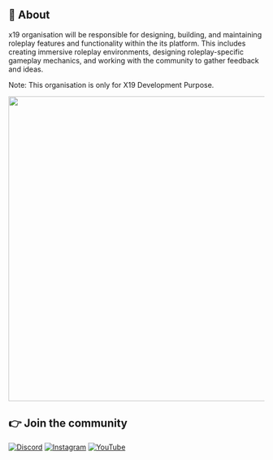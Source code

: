 ## 👋 About
x19 organisation will be responsible for designing, building, and maintaining roleplay features and functionality within the its platform. This includes creating immersive roleplay environments, designing roleplay-specific gameplay mechanics, and working with the community to gather feedback and ideas. 

Note: This organisation is only for X19 Development Purpose.

<p align="center">
  <img width="1000" height="600" src="https://github.com/user-attachments/assets/63de9fc6-1ae5-4c52-a31d-60056f33f022">
</p>

## 👉 Join the community
[![Discord](https://img.shields.io/badge/Discord-%237289DA.svg?style=for-the-badge&logo=discord&logoColor=white)]()
[![Instagram](https://img.shields.io/badge/Instagram-%231DA1F2.svg?style=for-the-badge&logo=Instagram&logoColor=white)]()
[![YouTube](https://img.shields.io/badge/YouTube-%23FF0000.svg?style=for-the-badge&logo=YouTube&logoColor=white)]()
